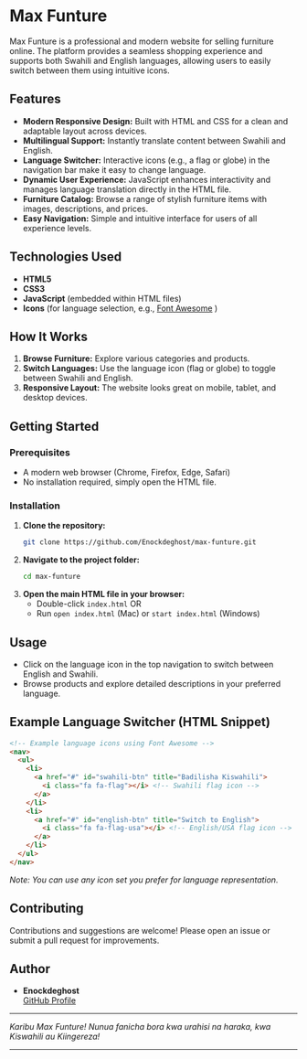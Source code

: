 # Max Funture

Max Funture is a professional and modern website for selling furniture online. The platform provides a seamless shopping experience and supports both Swahili and English languages, allowing users to easily switch between them using intuitive icons.

## Features

- **Modern Responsive Design:** Built with HTML and CSS for a clean and adaptable layout across devices.
- **Multilingual Support:** Instantly translate content between Swahili and English.
- **Language Switcher:** Interactive icons (e.g., a flag or globe) in the navigation bar make it easy to change language.
- **Dynamic User Experience:** JavaScript enhances interactivity and manages language translation directly in the HTML file.
- **Furniture Catalog:** Browse a range of stylish furniture items with images, descriptions, and prices.
- **Easy Navigation:** Simple and intuitive interface for users of all experience levels.

## Technologies Used

- **HTML5**
- **CSS3**
- **JavaScript** (embedded within HTML files)
- **Icons** (for language selection, e.g., [Font Awesome](https://fontawesome.com/) )
## How It Works

1. **Browse Furniture:** Explore various categories and products.
2. **Switch Languages:** Use the language icon (flag or globe) to toggle between Swahili and English.
3. **Responsive Layout:** The website looks great on mobile, tablet, and desktop devices.

## Getting Started

### Prerequisites

- A modern web browser (Chrome, Firefox, Edge, Safari)
- No installation required, simply open the HTML file.

### Installation

1. **Clone the repository:**
    ```bash
    git clone https://github.com/Enockdeghost/max-funture.git
    ```
2. **Navigate to the project folder:**
    ```bash
    cd max-funture
    ```
3. **Open the main HTML file in your browser:**
    - Double-click `index.html` OR
    - Run `open index.html` (Mac) or `start index.html` (Windows)

## Usage

- Click on the language icon in the top navigation to switch between English and Swahili.
- Browse products and explore detailed descriptions in your preferred language.

## Example Language Switcher (HTML Snippet)

```html
<!-- Example language icons using Font Awesome -->
<nav>
  <ul>
    <li>
      <a href="#" id="swahili-btn" title="Badilisha Kiswahili">
        <i class="fa fa-flag"></i> <!-- Swahili flag icon -->
      </a>
    </li>
    <li>
      <a href="#" id="english-btn" title="Switch to English">
        <i class="fa fa-flag-usa"></i> <!-- English/USA flag icon -->
      </a>
    </li>
  </ul>
</nav>
```

*Note: You can use any icon set you prefer for language representation.*

## Contributing

Contributions and suggestions are welcome! Please open an issue or submit a pull request for improvements.

## Author

- **Enockdeghost**  
  [GitHub Profile](https://github.com/Enockdeghost/max-furniture)

---

*Karibu Max Funture! Nunua fanicha bora kwa urahisi na haraka, kwa Kiswahili au Kiingereza!*

---